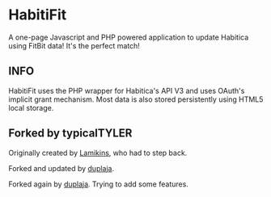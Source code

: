 # HabitiFit

A one-page Javascript and PHP powered application to update Habitica using FitBit data!  It's the perfect match!

## INFO
HabitiFit uses the PHP wrapper for Habitica's API V3 and uses OAuth's implicit grant mechanism.  Most data is also stored persistently using HTML5 local storage.

## Forked by typicalTYLER

Originally created by [Lamikins](https://github.com/Lamikins), who had to step back.

Forked and updated by [duplaja](https://github.com/duplaja).

Forked again by [duplaja](https://github.com/typicalTYLER). Trying to add some features.
